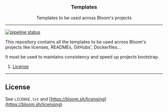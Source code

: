 <p align="center">
  <h3 align="center">Templates</h3>
  <p align="center">Templates to be used across Bloom's projects</p>
</p>

--------

[![pipeline status](https://gitlab.com/bloom42/PROJECT/badges/master/pipeline.svg)](https://gitlab.com/bloom42/PROJECT/commits/master)

This repository contains all the templates to be used across Bloom's projects like licenses, READMEs,
GitHubs', Dockerfiles...

It must be used to maintains consistency and speed up projects bootstrap.

1. [License](#license)

-------------------

## License

See `LICENSE.txt` and [https://bloom.sh/licensing](https://bloom.sh/licensing)
